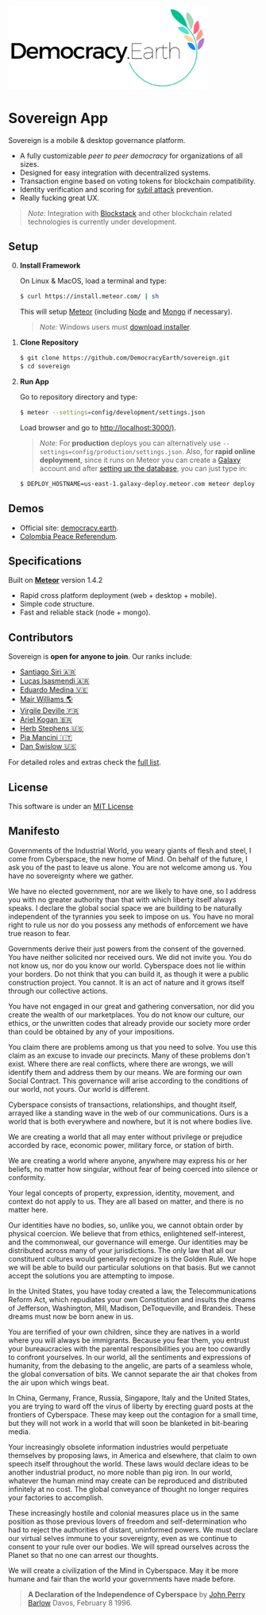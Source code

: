 <img src="public/images/democracy-earth.png" width="400" title="DemocracyEarth" style="text-align: center;">

# Sovereign App

Sovereign is a mobile & desktop governance platform.

  * A fully customizable _peer to peer democracy_ for organizations of all sizes.
  * Designed for easy integration with decentralized systems.
  * Transaction engine based on voting tokens for blockchain compatibility.
  * Identity verification and scoring for [sybil attack](https://www.microsoft.com/en-us/research/wp-content/uploads/2002/01/IPTPS2002.pdf) prevention.
  * Really fucking great UX.

  > _Note:_ Integration with [Blockstack](https://github.com/blockstack) and other blockchain related technologies is currently under development.

## Setup

0. **Install Framework**

    On Linux & MacOS, load a terminal and type:

    ```sh
    $ curl https://install.meteor.com/ | sh
    ```

    This will setup [Meteor](http://github.com/meteor/meteor) (including [Node](https://github.com/nodejs/node) and [Mongo](https://github.com/mongodb/mongo) if necessary).

    > _Note:_ Windows users must [download installer](https://www.meteor.com/install).

0. **Clone Repository**

    ```sh
    $ git clone https://github.com/DemocracyEarth/sovereign.git
    $ cd sovereign
    ```

0. **Run App**

    Go to repository directory and type:

    ```sh
    $ meteor --settings=config/development/settings.json
    ```

    Load browser and go to [http://localhost:3000/)](http://localhost:3000/).

    > _Note:_ For **production** deploys you can alternatively use  `--settings=config/production/settings.json`.
    >Also, for **rapid online deployment**, since it runs on Meteor you can create a [Galaxy](galaxy.meteor.com) account and after [setting up the database](http://coderchronicles.org/2016/03/15/deploying-a-meteor-app-to-galaxy/), you can just type in:
    ```sh
    $ DEPLOY_HOSTNAME=us-east-1.galaxy-deploy.meteor.com meteor deploy yourserver.com --settings=config/production/settings.json
    ```

## Demos

* Official site: [democracy.earth](http://democracy.earth).
* [Colombia Peace Referendum](http://vota.plebiscitodigital.co).

## Specifications

Built on **[Meteor](https://www.meteor.com/)** version 1.4.2

* Rapid cross platform deployment (web + desktop + mobile).
* Simple code structure.
* Fast and reliable stack (node + mongo).

## Contributors

Sovereign is **open for anyone to join**. Our ranks include:

* [Santiago Siri 🇦🇷](http://github.com/santisiri)
* [Lucas Isasmendi 🇦🇷](https://github.com/LucasIsasmendi)
* [Eduardo Medina 🇻🇪](https://github.com/medied)
* [Mair Williams 🌎](https://github.com/mairwilliams)
* [Virgile Deville 🇫🇷](https://github.com/virgile-dev)
* [Ariel Kogan 🇧🇷](https://github.com/mairwilliams)
* [Herb Stephens 🇺🇸](http://github.com/herbstephens)
* [Pia Mancini 🇮🇹](https://github.com/piamancini)
* [Dan Swislow 🇺🇸](https://github.com/dswis)

For detailed roles and extras check the [full list](CONTRIBUTING.md).

## License

This software is under an [MIT License](LICENSE.md)

## Manifesto

Governments of the Industrial World, you weary giants of flesh and steel, I come from Cyberspace, the new home of Mind. On behalf of the future, I ask you of the past to leave us alone. You are not welcome among us. You have no sovereignty where we gather.

We have no elected government, nor are we likely to have one, so I address you with no greater authority than that with which liberty itself always speaks. I declare the global social space we are building to be naturally independent of the tyrannies you seek to impose on us. You have no moral right to rule us nor do you possess any methods of enforcement we have true reason to fear.

Governments derive their just powers from the consent of the governed. You have neither solicited nor received ours. We did not invite you. You do not know us, nor do you know our world. Cyberspace does not lie within your borders. Do not think that you can build it, as though it were a public construction project. You cannot. It is an act of nature and it grows itself through our collective actions.

You have not engaged in our great and gathering conversation, nor did you create the wealth of our marketplaces. You do not know our culture, our ethics, or the unwritten codes that already provide our society more order than could be obtained by any of your impositions.

You claim there are problems among us that you need to solve. You use this claim as an excuse to invade our precincts. Many of these problems don't exist. Where there are real conflicts, where there are wrongs, we will identify them and address them by our means. We are forming our own Social Contract. This governance will arise according to the conditions of our world, not yours. Our world is different.

Cyberspace consists of transactions, relationships, and thought itself, arrayed like a standing wave in the web of our communications. Ours is a world that is both everywhere and nowhere, but it is not where bodies live.

We are creating a world that all may enter without privilege or prejudice accorded by race, economic power, military force, or station of birth.

We are creating a world where anyone, anywhere may express his or her beliefs, no matter how singular, without fear of being coerced into silence or conformity.

Your legal concepts of property, expression, identity, movement, and context do not apply to us. They are all based on matter, and there is no matter here.

Our identities have no bodies, so, unlike you, we cannot obtain order by physical coercion. We believe that from ethics, enlightened self-interest, and the commonweal, our governance will emerge. Our identities may be distributed across many of your jurisdictions. The only law that all our constituent cultures would generally recognize is the Golden Rule. We hope we will be able to build our particular solutions on that basis. But we cannot accept the solutions you are attempting to impose.

In the United States, you have today created a law, the Telecommunications Reform Act, which repudiates your own Constitution and insults the dreams of Jefferson, Washington, Mill, Madison, DeToqueville, and Brandeis. These dreams must now be born anew in us.

You are terrified of your own children, since they are natives in a world where you will always be immigrants. Because you fear them, you entrust your bureaucracies with the parental responsibilities you are too cowardly to confront yourselves. In our world, all the sentiments and expressions of humanity, from the debasing to the angelic, are parts of a seamless whole, the global conversation of bits. We cannot separate the air that chokes from the air upon which wings beat.

In China, Germany, France, Russia, Singapore, Italy and the United States, you are trying to ward off the virus of liberty by erecting guard posts at the frontiers of Cyberspace. These may keep out the contagion for a small time, but they will not work in a world that will soon be blanketed in bit-bearing media.

Your increasingly obsolete information industries would perpetuate themselves by proposing laws, in America and elsewhere, that claim to own speech itself throughout the world. These laws would declare ideas to be another industrial product, no more noble than pig iron. In our world, whatever the human mind may create can be reproduced and distributed infinitely at no cost. The global conveyance of thought no longer requires your factories to accomplish.

These increasingly hostile and colonial measures place us in the same position as those previous lovers of freedom and self-determination who had to reject the authorities of distant, uninformed powers. We must declare our virtual selves immune to your sovereignty, even as we continue to consent to your rule over our bodies. We will spread ourselves across the Planet so that no one can arrest our thoughts.

We will create a civilization of the Mind in Cyberspace. May it be more humane and fair than the world your governments have made before.

>**A Declaration of the Independence of Cyberspace**
>by [John Perry Barlow](https://www.eff.org/es/cyberspace-independence)
>Davos, February 8 1996.
